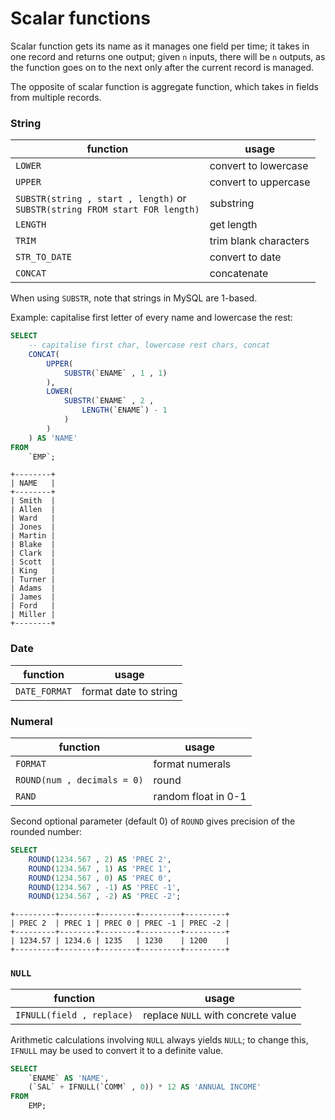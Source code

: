 # Scalar functions

Scalar function gets its name as it manages one field per time;
it takes in one record and returns one output; given `n` inputs, there will be `n` outputs,
as the function goes on to the next only after the current record is managed.

The opposite of scalar function is aggregate function, which takes in fields from multiple records.

### String

| function | usage |
|--|--|
| `LOWER` | convert to lowercase |
| `UPPER` | convert to uppercase |
| `SUBSTR(string , start , length)` or <br> `SUBSTR(string FROM start FOR length)` | substring |
| `LENGTH` | get length |
| `TRIM` | trim blank characters |
| `STR_TO_DATE` | convert to date |
| `CONCAT` | concatenate |

When using `SUBSTR`, note that strings in MySQL are 1-based.

Example: capitalise first letter of every name and lowercase the rest:

```sql
SELECT
    -- capitalise first char, lowercase rest chars, concat
    CONCAT(
        UPPER(
            SUBSTR(`ENAME` , 1 , 1)
        ),
        LOWER(
            SUBSTR(`ENAME` , 2 , 
                LENGTH(`ENAME`) - 1
            )
        )
    ) AS 'NAME'
FROM
    `EMP`;
```

    +--------+
    | NAME   |
    +--------+
    | Smith  |
    | Allen  |
    | Ward   |
    | Jones  |
    | Martin |
    | Blake  |
    | Clark  |
    | Scott  |
    | King   |
    | Turner |
    | Adams  |
    | James  |
    | Ford   |
    | Miller |
    +--------+

### Date

| function | usage |
|--|--|
| `DATE_FORMAT` | format date to string |

### Numeral

| function | usage |
|-|-|
| `FORMAT` | format numerals |
| `ROUND(num , decimals = 0)` | round |
| `RAND` | random float in 0-1 |

Second optional parameter (default 0) of `ROUND` gives precision of the rounded number:

```sql
SELECT
    ROUND(1234.567 , 2) AS 'PREC 2',
    ROUND(1234.567 , 1) AS 'PREC 1',
    ROUND(1234.567 , 0) AS 'PREC 0',
    ROUND(1234.567 , -1) AS 'PREC -1',
    ROUND(1234.567 , -2) AS 'PREC -2';
```

    +---------+--------+--------+---------+---------+
    | PREC 2  | PREC 1 | PREC 0 | PREC -1 | PREC -2 |
    +---------+--------+--------+---------+---------+
    | 1234.57 | 1234.6 | 1235   | 1230    | 1200    |
    +---------+--------+--------+---------+---------+

### `NULL`

| function | usage |
|--|--|
|`IFNULL(field , replace)`| replace `NULL` with concrete value |

Arithmetic calculations involving `NULL` always yields `NULL`;
to change this, `IFNULL` may be used to convert it to a definite value.

```sql
SELECT
    `ENAME` AS 'NAME',
    (`SAL` + IFNULL(`COMM` , 0)) * 12 AS 'ANNUAL INCOME'
FROM
    EMP;
```
